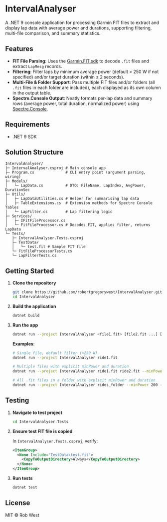 # IntervalAnalyser

A .NET 9 console application for processing Garmin FIT files to extract and display lap data with average power and durations, supporting filtering, multi-file comparison, and summary statistics.

## Features

- **FIT File Parsing**: Uses the [Garmin.FIT.sdk](https://www.nuget.org/packages/Garmin.FIT.sdk) to decode `.fit` files and extract `LapMesg` records.
- **Filtering**: Filter laps by minimum average power (default > 250 W if not specified) and/or target duration (within ± 2 seconds).
- **Multi-File & Folder Support**: Pass multiple FIT files and/or folders (all `.fit` files in each folder are included), each displayed as its own column in the output table.
- **Spectre.Console Output**: Neatly formats per-lap data and summary rows (average power, total duration, normalized power) using [Spectre.Console](https://spectreconsole.net/).

## Requirements

- .NET 9 SDK

## Solution Structure

```
IntervalAnalyser/
├─ IntervalAnalyser.csproj # Main console app
├─ Program.cs              # CLI entry point (argument parsing, wiring)
├─ Models/
│   └─ LapData.cs          # DTO: FileName, LapIndex, AvgPower, DurationSec
├─ Utils/
│   ├─ LapDataUtilities.cs # Helper for summarising lap data
│   ├─ TableExtensions.cs  # Extension methods for Spectre Console Tables
│   └─ LapFilter.cs        # Lap filtering logic
├─ Services/
│   ├─ IFitFileProcessor.cs
│   └─ FitFileProcessor.cs # Decodes FIT, applies filter, returns LapData
└─ Tests/
   ├─ IntervalAnalyser.Tests.csproj
   ├─ TestData/
   │   └─ test.fit # Sample FIT file
   └─ FitFileProcessorTests.cs
   └─ LapFilterTests.cs
```

## Getting Started

1. **Clone the repository**

   ```bash
   git clone https://github.com/robertgregorywest/IntervalAnalyser.git
   cd IntervalAnalyser
   ```

2. **Build the application**

   ```bash
   dotnet build
   ```

3. **Run the app**

   ```bash
   dotnet run --project IntervalAnalyser <file1.fit> [file2.fit ...] [--minPower <watts>] [--targetDuration <hh:mm:ss>]
   ```

   **Examples**:

   ```bash
   # Single file, default filter (>250 W)
   dotnet run --project IntervalAnalyser ride1.fit

   # Multiple files with explicit minPower and duration
   dotnet run --project IntervalAnalyser ride1.fit ride2.fit --minPower 200 --targetDuration 00:03:30
   
   # All .fit files in a folder with explicit minPower and duration
   dotnet run --project IntervalAnalyser rides_folder --minPower 200 --targetDuration 00:03:30
   ```

## Testing

1. **Navigate to test project**

   ```bash
   cd IntervalAnalyser.Tests
   ```

2. **Ensure test FIT file is copied**

   In `IntervalAnalyser.Tests.csproj`, verify:

   ```xml
   <ItemGroup>
     <None Include="TestData\test.fit">
       <CopyToOutputDirectory>Always</CopyToOutputDirectory>
     </None>
   </ItemGroup>
   ```

3. **Run tests**

   ```bash
   dotnet test
   ```

## License

MIT © Rob West
